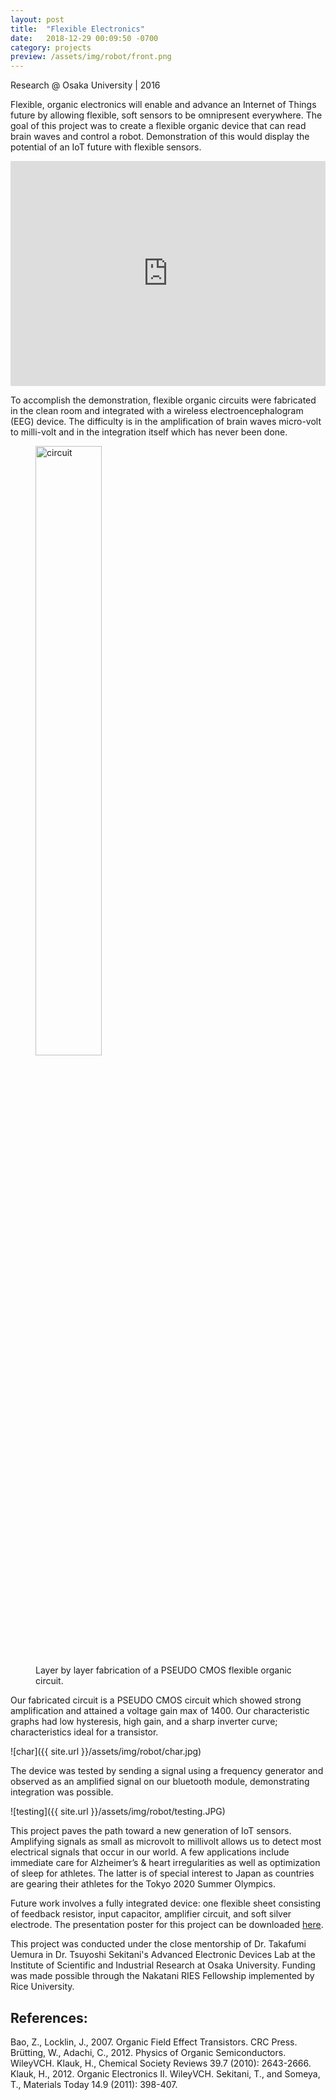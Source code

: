 ```yaml
---
layout: post
title:  "Flexible Electronics"
date:   2018-12-29 00:09:50 -0700
category: projects
preview: /assets/img/robot/front.png
---
```


Research @ Osaka University | 2016

Flexible, organic electronics will enable and advance an Internet of Things future by allowing flexible, soft sensors to be omnipresent everywhere. The goal of this project was to create a flexible organic device that can read brain waves and control a robot. Demonstration of this would display the potential of an IoT future with flexible sensors.

<iframe src="https://player.vimeo.com/video/308928243" width="100%" height="360" frameborder="0" webkitallowfullscreen mozallowfullscreen allowfullscreen></iframe> 

To accomplish the demonstration, flexible organic circuits were fabricated in the clean room and integrated with a wireless electroencephalogram (EEG) device. The difficulty is in the amplification of brain waves micro-volt to milli-volt and in the integration itself which has never been done.

<figure>
  <img src="{{ site.url }}/assets/img/robot/multi.jpg" alt="circuit" height="50%" width="50%"/>
  <figcaption>Layer by layer fabrication of a PSEUDO CMOS flexible organic circuit.</figcaption>
</figure>

Our fabricated circuit is a PSEUDO CMOS circuit which showed strong amplification and attained a voltage gain max of 1400. Our characteristic graphs had low hysteresis, high gain, and a sharp inverter curve; characteristics ideal for a transistor.

![char]({{ site.url }}/assets/img/robot/char.jpg)

The device was tested by sending a signal using a frequency generator and observed as an amplified signal on our bluetooth module, demonstrating integration was possible. 

![testing]({{ site.url }}/assets/img/robot/testing.JPG)

This project paves the path toward a new generation of IoT sensors. Amplifying signals as small as microvolt to millivolt allows us to detect most electrical signals that occur in our world. A few applications include immediate care for Alzheimer’s & heart irregularities as well as optimization of sleep for athletes. The latter is of special interest to Japan as countries are gearing their athletes for the Tokyo 2020 Summer Olympics.

Future work involves a fully integrated device: one flexible sheet consisting of feedback resistor, input capacitor, amplifier circuit, and soft silver electrode. The presentation poster for this project can be downloaded [here](https://cpb-us-e1.wpmucdn.com/blogs.rice.edu/dist/8/5781/files/2016/08/2016_Swen-Donald_Final-Abstract_Poster-16p81mu.pdf).

This project was conducted under the close mentorship of Dr. Takafumi Uemura in Dr. Tsuyoshi Sekitani's Advanced Electronic Devices Lab at the Institute of Scientific and Industrial Research at Osaka University. Funding was made possible through the Nakatani RIES Fellowship implemented by Rice University.

## References:
Bao, Z., Locklin, J., 2007. Organic Field Effect Transistors. CRC Press. 
Brütting, W., Adachi, C., 2012. Physics of Organic Semiconductors. WileyVCH. 
Klauk, H., Chemical Society Reviews 39.7 (2010): 2643-2666. 
Klauk, H., 2012. Organic Electronics II. WileyVCH. 
Sekitani, T., and Someya, T., Materials Today 14.9 (2011): 398-407.

